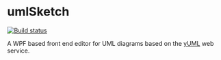 # umlSketch
[![Build status](https://ci.appveyor.com/api/projects/status/egt59ulu0354ms7h?svg=true)](https://ci.appveyor.com/project/pgenfer/umlsketch)

A WPF based front end editor for UML diagrams based on the [yUML](http://yuml.me/) web service.
